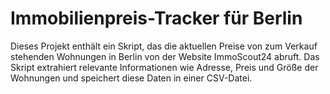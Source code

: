 # Immobilienpreis-Tracker für Berlin

Dieses Projekt enthält ein Skript, das die aktuellen Preise von zum Verkauf stehenden Wohnungen in Berlin von der Website ImmoScout24 abruft. Das Skript extrahiert relevante Informationen wie Adresse, Preis und Größe der Wohnungen und speichert diese Daten in einer CSV-Datei.